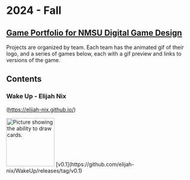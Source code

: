 # 2024 - Fall

## [Game Portfolio for NMSU Digital Game Design](/../index.md)

Projects are organized by team. Each team has the animated gif of their logo, and a series of games below, each with a gif preview and links to versions of the game.

## Contents

### Wake Up - Elijah Nix

(https://elijah-nix.github.io/) 

<img src="https://github.com/elijah-nix/nmsu-dgd.github.io/blob/main/2024-3/WakeUp/images/Screenshot%202024-10-19%20181521.png" alt="Picture showing the ability to draw cards." width="128"/>
[v0.1](https://github.com/elijah-nix/WakeUp/releases/tag/v0.1)